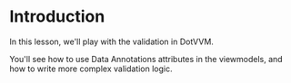 Introduction
============
In this lesson, we'll play with the validation in DotVVM.

You'll see how to use Data Annotations attributes in the viewmodels, and how to write more complex validation logic.